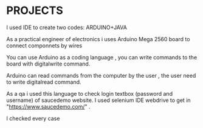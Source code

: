 # PROJECTS
I used IDE to create two codes: ARDUINO+JAVA 

As a practical engineer of electronics i uses Arduino Mega 2560 board to connect componnets by wires  

You can use Arduino as a coding language , you can write commands to the board with digitalwrite command.

Arduino can read commands from the computer by the user , the user need to write digitalread command.

As a qa i used this language to check login textbox (password and username) of saucedemo website.
I used selenium IDE webdrive to get in  "https://www.saucedemo.com/" .

I checked every case 
